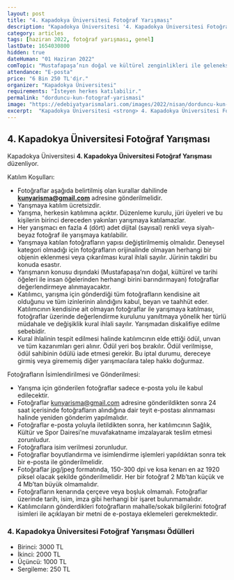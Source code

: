 ```yaml
---
layout: post
title: "4. Kapadokya Üniversitesi Fotoğraf Yarışması"
description: "Kapadokya Üniversitesi '4. Kapadokya Üniversitesi Fotoğraf Yarışması' düzenliyor."
category: articles
tags: [haziran 2022, fotoğraf yarışması, genel]
lastDate: 1654030800
hidden: true
dateHuman: "01 Haziran 2022"
comTopic: "Mustafapaşa’nın doğal ve kültürel zenginlikleri ile geleneksel yaşamı."
attendance: "E-posta"
price: "6 Bin 250 TL'dir."
organizer: "Kapadokya Üniversitesi"
requirements: "İsteyen herkes katılabilir."
permalink: "dorduncu-kun-fotograf-yarismasi"
image: "https://edebiyatyarismalari.com/images/2022/nisan/dorduncu-kun-fotograf-yarismasi.jpg"
excerpt:  "Kapadokya Üniversitesi <strong> 4. Kapadokya Üniversitesi Fotoğraf Yarışması </strong> düzenliyor."
---
```


## 4. Kapadokya Üniversitesi Fotoğraf Yarışması
Kapadokya Üniversitesi **4. Kapadokya Üniversitesi Fotoğraf Yarışması** düzenliyor.

Katılım Koşulları:
- Fotoğraflar aşağıda belirtilmiş olan kurallar dahilinde **kunyarisma@gmail.com** adresine gönderilmelidir.
- Yarışmaya katılım ücretsizdir.
- Yarışma, herkesin katılımına açıktır. Düzenleme kurulu, jüri üyeleri ve bu kişilerin birinci dereceden yakınları yarışmaya katılamazlar.
- Her yarışmacı en fazla 4 (dört) adet dijital (sayısal) renkli veya siyah-beyaz fotoğraf ile yarışmaya katılabilir.
- Yarışmaya katılan fotoğrafların yapısı değiştirilmemiş olmalıdır. Deneysel kategori olmadığı için fotoğrafların orijinalinde olmayan herhangi bir objenin eklenmesi veya çıkarılması kural ihlali sayılır. Jürinin takdiri bu konuda esastır.
- Yarışmanın konusu dışındaki (Mustafapaşa’nın doğal, kültürel ve tarihi öğeleri ile insan öğelerinden herhangi birini barındırmayan) fotoğraflar değerlendirmeye alınmayacaktır.
- Katılımcı, yarışma için gönderdiği tüm fotoğrafların kendisine ait olduğunu ve tüm izinlerinin alındığını kabul, beyan ve taahhüt eder. Katılımcının kendisine ait olmayan fotoğraflar ile yarışmaya katılması, fotoğraflar üzerinde değerlendirme kurulunu yanıltmaya yönelik her türlü müdahale ve değişiklik kural ihlali sayılır. Yarışmadan diskalifiye edilme sebebidir.
- Kural ihlalinin tespit edilmesi halinde katılımcının elde ettiği ödül, unvan ve tüm kazanımları geri alınır. Ödül yeri boş bırakılır. Ödül verilmişse, ödül sahibinin ödülü iade etmesi gerekir. Bu iptal durumu, dereceye girmiş veya girememiş diğer yarışmacılara talep hakkı doğurmaz.

Fotoğrafların İsimlendirilmesi ve Gönderilmesi:
- Yarışma için gönderilen fotoğraflar sadece e-posta yolu ile kabul edilecektir.
- Fotoğraflar kunyarisma@gmail.com adresine gönderildikten sonra 24 saat içerisinde fotoğrafların alındığına dair teyit e-postası alınmaması halinde yeniden gönderim yapılmalıdır.
- Fotoğraflar e-posta yoluyla iletildikten sonra, her katılımcının Sağlık, Kültür ve Spor Dairesi’ne muvafakatname imzalayarak teslim etmesi zorunludur.
- Fotoğraflara isim verilmesi zorunludur.
- Fotoğraflar boyutlandırma ve isimlendirme işlemleri yapıldıktan sonra tek bir e-posta ile gönderilmelidir.
- Fotoğraflar jpg/jpeg formatında, 150-300 dpi ve kısa kenarı en az 1920 piksel olacak şekilde gönderilmelidir. Her bir fotoğraf 2 Mb’tan küçük ve 4 Mb’tan büyük olmamalıdır.
- Fotoğrafların kenarında çerçeve veya boşluk olmamalı. Fotoğraflar üzerinde tarih, isim, imza gibi herhangi bir işaret bulunmamalıdır.
- Katılımcıların gönderdikleri fotoğrafların mahalle/sokak bilgilerini fotoğraf isimleri ile açıklayan bir metni de e-postaya eklemeleri gerekmektedir.

### 4. Kapadokya Üniversitesi Fotoğraf Yarışması Ödülleri
- Birinci: 3000 TL
- İkinci: 2000 TL
- Üçüncü: 1000 TL
- Sergileme: 250 TL
